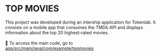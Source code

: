 # TOP MOVIES

This project was developed during an intership application for Tokenlab. It consists on a mobile app that consumes the TMDb API and displays information about the top 20 highest-rated movies.
<br><br>
🚀 To access the main code, go to [app/src/main/java/com/example/topmovies](https://www.github.com/gabrielperao/TopMovies/tree/main/app/src/main/java/com/example/topmovies)
